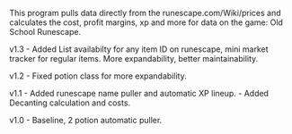 This program pulls data directly from the runescape.com/Wiki/prices and calculates the cost, profit margins, xp and more for data on the game: Old School Runescape.


v1.3 - Added List availabilty for any item ID on runescape, mini market tracker for regular items. More expandability, better maintainability.

v1.2 - Fixed potion class for more expandability.

v1.1 - Added runescape name puller and automatic XP lineup.
     - Added Decanting calculation and costs.

v1.0 - Baseline, 2 potion automatic puller.
